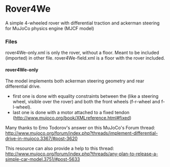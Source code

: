 # Rover4We
A simple 4-wheeled rover with differential traction and ackerman steering for MuJoCo physics engine (MJCF model)

### Files
rover4We-only.xml is only the rover, without a floor. Meant to be included (imported) in other file.
rover4We-field.xml is a floor with the rover included.

#### rover4We-only
The model implements both ackerman steering geometry and rear differential drive.
* first one is done with equality constraints between the (like a steering wheel, visible over the rover) and both the front wheels (f-r-wheel and f-l-wheel).
* last one is done with a motor attached to a fixed tendon (http://www.mujoco.org/book/XMLreference.html#fixed)

Many thanks to Emo Todorov's answer on this MuJoCo's Forum thread: http://www.mujoco.org/forum/index.php?threads/implement-differential-drive-in-mujoco.3367/#post-3620

This resource can also provide a help to this thread: http://www.mujoco.org/forum/index.php?threads/any-plan-to-release-a-simple-car-model.3751/#post-5633

